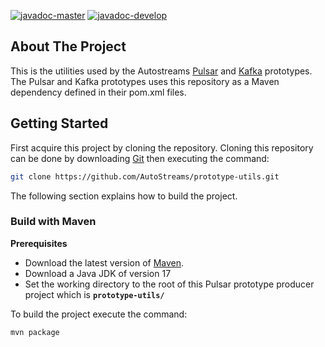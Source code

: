 [![javadoc-master](https://img.shields.io/badge/Javadoc-master-green?style=plastic)](https://autostreams.github.io/prototype-utils/javadoc/)
[![javadoc-develop](https://img.shields.io/badge/Javadoc-develop-green?style=plastic)](https://autostreams.github.io/prototype-utils/javadoc-develop/)

## About The Project
This is the utilities used by the Autostreams [Pulsar](https://github.com/AutoStreams/prototype-pulsar) and [Kafka](https://github.com/AutoStreams/prototype-kafka) prototypes. The Pulsar and Kafka prototypes uses this repository as a Maven dependency defined in their pom.xml files. 

## Getting Started
First acquire this project by cloning the repository. Cloning this repository can be done by downloading [Git](https://git-scm.com/) then executing the command:
```bash
git clone https://github.com/AutoStreams/prototype-utils.git
```
The following section explains how to build the project.

### Build with Maven
**Prerequisites**
* Download the latest version of [Maven](https://maven.apache.org/).
* Download a Java JDK of version 17
* Set the working directory to the root of this Pulsar prototype producer project which is **`prototype-utils/`**

To build the project execute the command:
```bash
mvn package
```
